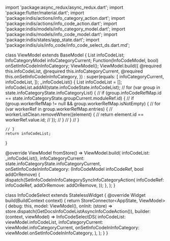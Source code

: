import 'package:async_redux/async_redux.dart';
import 'package:flutter/material.dart';
import 'package:indis/actions/info_category_action.dart';
import 'package:indis/actions/info_code_action.dart';
import 'package:indis/models/info_category_model.dart';
import 'package:indis/models/info_code_model.dart';
import 'package:indis/states/app_state.dart';
import 'package:indis/uis/info_code/info_code_select_ds.dart.md';

class ViewModel extends BaseModel<AppState> {
  List<InfoCodeModel> infoCodeList;
  InfoCategoryModel infoCategoryCurrent;
  Function(InfoCodeModel, bool) onSetInfoCodeInInfoCategory;
  ViewModel();
  ViewModel.build({
    @required this.infoCodeList,
    @required this.infoCategoryCurrent,
    @required this.onSetInfoCodeInInfoCategory,
  }) : super(equals: [
          infoCategoryCurrent,
          infoCodeList,
        ]);
  _infoCodeList() {
    List<InfoCodeModel> infoCodeList = [];
    infoCodeList.addAll(state.infoCodeState.infoCodeList);
    // for (var group in state.infoCategoryState.infoCategoryList) {
    //     if (group.infoCodeRefMap.id == state.infoCategoryState.groupCurrent.moduleRef.id) {
    //       if (group.workerRefMap != null && group.workerRefMap.isNotEmpty) {
    //         for (var workerRef in group.workerRefMap.entries) {
    //           workerListClean.removeWhere((element) {
    //             return element.id == workerRef.value.id;
    //           });
    //         }
    //       }
    //     }

    // }
    return infoCodeList;
  }

  @override
  ViewModel fromStore() => ViewModel.build(
        infoCodeList: _infoCodeList(),
        infoCategoryCurrent: state.infoCategoryState.infoCategoryCurrent,
        onSetInfoCodeInInfoCategory:
            (InfoCodeModel infoCodeRef, bool addOrRemove) {
          dispatch(SetInfoCodeInInfoCategorySyncInfoCategoryAction(
            infoCodeRef: infoCodeRef,
            addOrRemove: addOrRemove,
          ));
        },
      );
}

class InfoCodeSelect extends StatelessWidget {
  @override
  Widget build(BuildContext context) {
    return StoreConnector<AppState, ViewModel>(
      debug: this,
      model: ViewModel(),
      onInit: (store) =>
          store.dispatch(GetDocsInfoCodeListAsyncInfoCodeAction()),
      builder: (context, viewModel) => InfoCodeSelectDS(
        infoCodeList: viewModel.infoCodeList,
        infoCategoryCurrent: viewModel.infoCategoryCurrent,
        onSetInfoCodeInInfoCategory: viewModel.onSetInfoCodeInInfoCategory,
      ),
    );
  }
}

